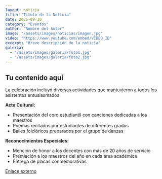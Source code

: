 ```yaml
---
layout: noticia
title: "Título de la Noticia"
date: 2025-09-30
category: "Eventos"
author: "Nombre del Autor"
image: "/assets/images/noticias/imagen.jpg"
video: "https://www.youtube.com/embed/VIDEO_ID"
excerpt: "Breve descripción de la noticia"
galeria:
  - "/assets/images/galeria/foto1.jpg"
  - "/assets/images/galeria/foto2.jpg"
---
```


## Tu contenido aquí


La celebración incluyó diversas actividades que mantuvieron a todos los asistentes entusiasmados:

**Acto Cultural:**
- Presentación del coro estudiantil con canciones dedicadas a los maestros
- Poemas recitados por estudiantes de diferentes grados
- Bailes folclóricos preparados por el grupo de danzas

**Reconocimientos Especiales:**
- Mención de honor a los docentes con más de 20 años de servicio
- Premiación a los maestros del año en cada área académica
- Entrega de placas conmemorativas

[Enlace externo](https://youtube.com)